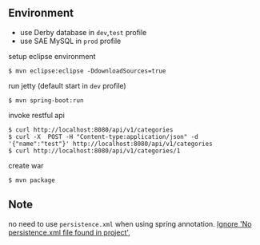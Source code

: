Environment
-----------

- use Derby database in ```dev```,```test``` profile
- use SAE MySQL in ```prod``` profile

setup eclipse environment

	$ mvn eclipse:eclipse -DdownloadSources=true
	
run jetty (default start in ```dev``` profile)

	$ mvn spring-boot:run
	
invoke restful api

	$ curl http://localhost:8080/api/v1/categories
	$ curl -X  POST -H "Content-type:application/json" -d '{"name":"test"}' http://localhost:8080/api/v1/categories
	$ curl http://localhost:8080/api/v1/categories/1
	
create war

	$ mvn package
	
Note
----
no need to use ```persistence.xml``` when using spring annotation.
[Ignore 'No persistence.xml file found in project'](http://stackoverflow.com/questions/20287026/how-to-tell-eclipse-to-ignore-no-persistence-xml-file-found-in-project),

